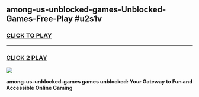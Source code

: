 
## among-us-unblocked-games-Unblocked-Games-Free-Play #u2s1v
<h3>
<a href="https://us.freeplayer.one?title=among-us-unblocked-games&ref=9M">CLICK TO PLAY</a></h3>
<hr>

<h3>
<a href="https://us.freeplayer.one?title=among-us-unblocked-games&ref=9M">CLICK 2 PLAY</a>
  
</h3>

<a href="https://us.freeplayer.one?title=among-us-unblocked-games&ref=9M"><img src="https://clearcache.store/games.png"></a>


**among-us-unblocked-games games unblocked: Your Gateway to Fun and Accessible Online Gaming**

